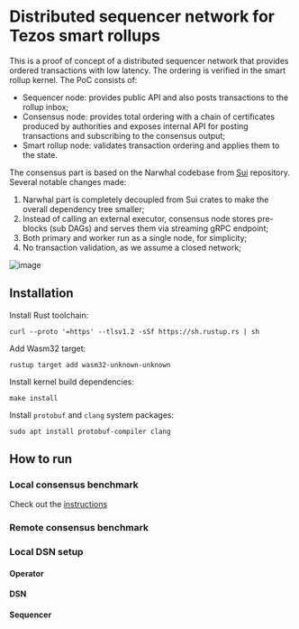# Distributed sequencer network for Tezos smart rollups

This is a proof of concept of a distributed sequencer network that provides ordered transactions with low latency. The ordering is verified in the smart rollup kernel. The PoC consists of:
- Sequencer node: provides public API and also posts transactions to the rollup inbox;
- Consensus node: provides total ordering with a chain of certificates produced by authorities and exposes internal API for posting transactions and subscribing to the consensus output;
- Smart rollup node: validates transaction ordering and applies them to the state.

The consensus part is based on the Narwhal codebase from [Sui](https://github.com/mystenLabs/sui) repository. Several notable changes made:
1. Narwhal part is completely decoupled from Sui crates to make the overall dependency tree smaller;
2. Instead of calling an external executor, consensus node stores pre-blocks (sub DAGs) and serves them via streaming gRPC endpoint;
3. Both primary and worker run as a single node, for simplicity;
4. No transaction validation, as we assume a closed network;

![image](https://github.com/baking-bad/sequencer/assets/44951260/7f7604c9-af1b-4c57-8daa-c2d330979b7f)

## Installation

Install Rust toolchain:
```
curl --proto '=https' --tlsv1.2 -sSf https://sh.rustup.rs | sh
```

Add Wasm32 target:
```
rustup target add wasm32-unknown-unknown
```

Install kernel build dependencies:
```
make install
```

Install `protobuf` and `clang` system packages:
```
sudo apt install protobuf-compiler clang
```

## How to run

### Local consensus benchmark

Check out the [instructions](./benchmark/README.md)

### Remote consensus benchmark


### Local DSN setup



#### Operator

#### DSN

#### Sequencer